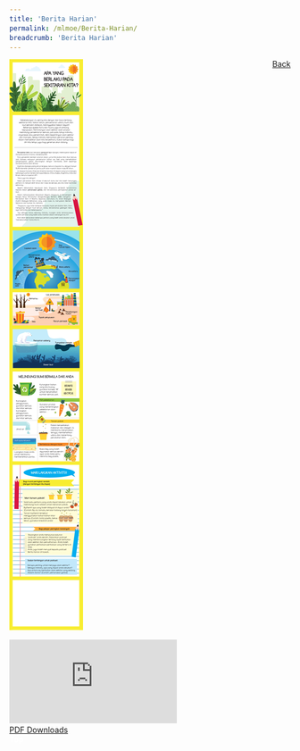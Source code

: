 ```yaml
---
title: 'Berita Harian'
permalink: /mlmoe/Berita-Harian/
breadcrumb: 'Berita Harian'
---
```

<a href="/gallery/pameran- bahasa- melayu-malay-language-exhibitions-e/community-partners/" style="float:right;">Back</a>
 <img src="/images/Berita Harian-Poster.jpg"> <br/>
<div class="video-container">
  <iframe src="https://www.youtube.com/embed/d6fmLlW8eoE" frameborder="0" allow="accelerometer; autoplay; encrypted-media; gyroscope; picture-in-picture" allowfullscreen></iframe></div>
<a href="/Sharing-Sessions/01-website-exhibitor-template-pdf.pdf" download>PDF Downloads</a>
<div class="btntop"><a href="#top" style="text-decoration:none;"><span style="color:white"><b>Top</b></span></a></div>
